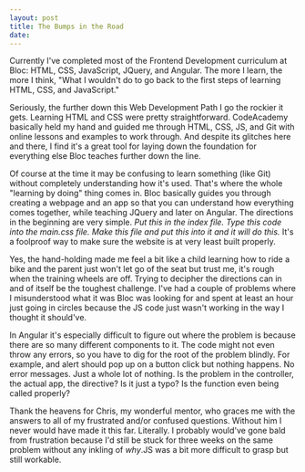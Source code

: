 ```yaml
---
layout: post
title: The Bumps in the Road
date: 
---
```

Currently I've completed most of the Frontend Development curriculum at Bloc: HTML, CSS, JavaScript, JQuery, and Angular. The more I learn, the more I think, "What I wouldn't do to go back to the first steps of learning HTML, CSS, and JavaScript."

Seriously, the further down this Web Development Path I go the rockier it gets. Learning HTML and CSS were pretty straightforward. CodeAcademy basically held my hand and guided me through HTML, CSS, JS, and Git with online lessons and examples to work through. And despite its glitches here and there, I find it's a great tool for laying down the foundation for everything else Bloc teaches further down the line.

Of course at the time it may be confusing to learn something (like Git) without completely understanding how it's used. That's where the whole "learning by doing" thing comes in. Bloc basically guides you through creating a webpage and an app so that you can understand how everything comes together, while teaching JQuery and later on Angular. The directions in the beginning are very simple. *Put this in the index file. Type this code into the main.css file. Make this file and put this into it and it will do this.* It's a foolproof way to make sure the website is at very least built properly.  

Yes, the hand-holding made me feel a bit like a child learning how to ride a bike and the parent just won't let go of the seat but trust me, it's rough when the training wheels are off. Trying to decipher the directions can in and of itself be the toughest challenge. I've had a couple of problems where I misunderstood what it was Bloc was looking for and spent at least an hour just going in circles because the JS code just wasn't working in the way I thought it should've.

In Angular it's especially difficult to figure out where the problem is because there are so many different components to it. The code might not even throw any errors, so you have to dig for the root of the problem blindly. For example, and alert should pop up on a button click but nothing happens. No error messages. Just a whole lot of nothing. Is the problem in the controller, the actual app, the directive? Is it just a typo? Is the function even being called properly?

Thank the heavens for Chris, my wonderful mentor, who graces me with the answers to all of my frustrated and/or confused questions. Without him I never would have made it this far. Literally. I probably would've gone bald from frustration because I'd still be stuck for three weeks on the same problem without any inkling of *why*.JS was a bit more difficult to grasp but still workable.
